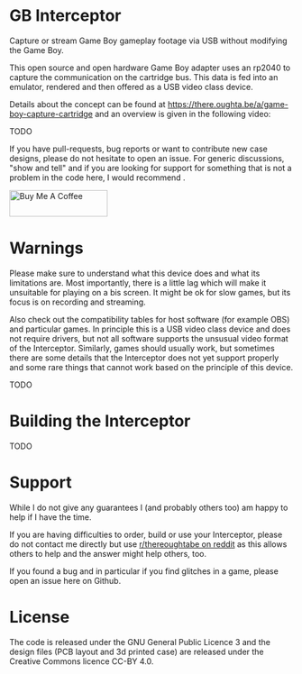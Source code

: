 # GB Interceptor
Capture or stream Game Boy gameplay footage via USB without modifying the Game Boy.

This open source and open hardware Game Boy adapter uses an rp2040 to capture the communication on the cartridge bus. This data is fed into an emulator, rendered and then offered as a USB video class device.

Details about the concept can be found at https://there.oughta.be/a/game-boy-capture-cartridge and an overview is given in the following video:

TODO

If you have pull-requests, bug reports or want to contribute new case designs, please do not hesitate to open an issue. For generic discussions, "show and tell" and if you are looking for support for something that is not a problem in the code here, I would recommend .

<a href="https://www.buymeacoffee.com/there.oughta.be" target="_blank"><img src="https://cdn.buymeacoffee.com/buttons/v2/default-blue.png" alt="Buy Me A Coffee" height="47" width="174" ></a>

# Warnings

Please make sure to understand what this device does and what its limitations are. Most importantly, there is a little lag which will make it unsuitable for playing on a bis screen. It might be ok for slow games, but its focus is on recording and streaming.

Also check out the compatibility tables for host software (for example OBS) and particular games. In principle this is a USB video class device and does not require drivers, but not all software supports the unsusual video format of the Interceptor. Similarly, games should usually work, but sometimes there are some details that the Interceptor does not yet support properly and some rare things that cannot work based on the principle of this device.

TODO

# Building the Interceptor

TODO

# Support

While I do not give any guarantees I (and probably others too) am happy to help if I have the time.

If you are having difficulties to order, build or use your Interceptor, please do not contact me directly but use [r/thereoughtabe on reddit](https://www.reddit.com/r/thereoughtabe/) as this allows others to help and the answer might help others, too.

If you found a bug and in particular if you find glitches in a game, please open an issue here on Github.

# License
The code is released under the GNU General Public Licence 3 and the design files (PCB layout and 3d printed case) are released under the Creative Commons licence CC-BY 4.0.
